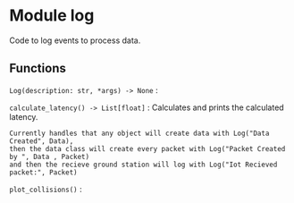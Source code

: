 Module log
==========
Code to log events to process data.

Functions
---------

    
`Log(description: str, *args) ‑> None`
:   

    
`calculate_latency() ‑> List[float]`
:   Calculates and prints the calculated latency.
    
    Currently handles that any object will create data with Log("Data Created", Data),
    then the data class will create every packet with Log("Packet Created by ", Data , Packet)
    and then the recieve ground station will log with Log("Iot Recieved packet:", Packet)

    
`plot_collisions()`
:
